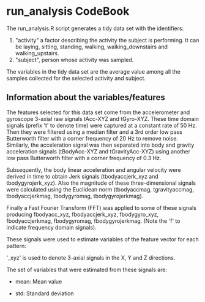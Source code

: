 # run_analysis CodeBook

The run_analysis.R script generates a tidy data set with the identifiers:
1. "activity" a factor describing the activity the subject is performing. 
       It can be laying, sitting, standing, walking, walking_downstairs and walking_upstairs.
2. "subject", person whose activity was sampled.

The variables in the tidy data set are the average value among all the samples collected for the selected activity and subject. 

## Information about the variables/features

The features selected for this data set come from the accelerometer and gyroscope 3-axial raw signals tAcc-XYZ and tGyro-XYZ. These time domain signals (prefix 't' to denote time) were captured at a constant rate of 50 Hz. Then they were filtered using a median filter and a 3rd order low pass Butterworth filter with a corner frequency of 20 Hz to remove noise. Similarly, the acceleration signal was then separated into body and gravity acceleration signals (tBodyAcc-XYZ and tGravityAcc-XYZ) using another low pass Butterworth filter with a corner frequency of 0.3 Hz. 

Subsequently, the body linear acceleration and angular velocity were derived in time to obtain Jerk signals (tbodyaccjerk_xyz and tbodygyrojerk_xyz). Also the magnitude of these three-dimensional signals were calculated using the Euclidean norm (tbodyaccmag, tgravityaccmag, tbodyaccjerkmag, tbodygyromag, tbodygyrojerkmag). 

Finally a Fast Fourier Transform (FFT) was applied to some of these signals producing fbodyacc_xyz, fbodyaccjerk_xyz, fbodygyro_xyz, fbodyaccjerkmag, fbodygyromag, fbodygyrojerkmag. (Note the 'f' to indicate frequency domain signals). 

These signals were used to estimate variables of the feature vector for each pattern:  

'_xyz' is used to denote 3-axial signals in the X, Y and Z directions.

The set of variables that were estimated from these signals are: 

* mean: Mean value

* std: Standard deviation
